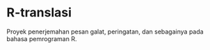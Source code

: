 # R-translasi

Proyek penerjemahan pesan galat, peringatan, dan sebagainya pada bahasa pemrograman R.
